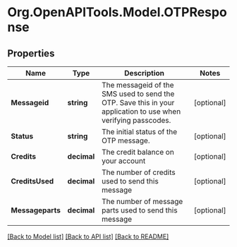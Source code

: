 
# Org.OpenAPITools.Model.OTPResponse

## Properties

Name | Type | Description | Notes
------------ | ------------- | ------------- | -------------
**Messageid** | **string** | The messageid of the SMS used to send the OTP. Save this in your application to use when verifying passcodes. | [optional] 
**Status** | **string** | The initial status of the OTP message. | [optional] 
**Credits** | **decimal** | The credit balance on your account | [optional] 
**CreditsUsed** | **decimal** | The number of credits used to send this message | [optional] 
**Messageparts** | **decimal** | The number of message parts used to send this message | [optional] 

[[Back to Model list]](../README.md#documentation-for-models)
[[Back to API list]](../README.md#documentation-for-api-endpoints)
[[Back to README]](../README.md)

